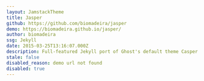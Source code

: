 ```yaml
---
layout: JamstackTheme
title: Jasper
github: https://github.com/biomadeira/jasper
demo: https://biomadeira.github.io/jasper/
author: biomadeira
ssg: Jekyll
date: 2015-03-25T13:16:07.000Z
description: Full-featured Jekyll port of Ghost's default theme Casper 👻
stale: false
disabled_reason: demo url not found
disabled: true
---
```

